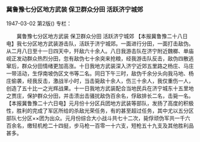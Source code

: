 ### 冀鲁豫七分区地方武装  保卫群众分田  活跃济宁城郊

1947-03-02
第2版()
专栏：

　　冀鲁豫七分区地方武装
    保卫群众分田
    活跃济宁城郊
    【本报冀鲁豫二十八日电】我七分区地方武装游击队，活跃于济宁城郊。一面进行分田，一面打击敌伪。从二月八日至十一日四天中，歼敌六十余人。八日我游击队在济宁附近魏榔、单庙岘正发动群众热烈分田，忽有敌伪七十余突来抢粮，经我游击队反击，敌伪四散逃窜后，群众分田情绪更加高涨。十日我地方武装深入济宁近郊五里路之杨庄、马庄一带活动，生俘南坡伪区文书等二名。同日下午三时，敌伪千余分头向我马地、杨庄偷袭，经我反击，激战半小时，当击毙敌十余人，伤三十余人，我仅重伤一人，创造了五十比一之光辉战果。十一日我地方武装配合当地民兵在济宁城东十五里地之贾庄，保护群众分田，并击溃出击骚扰敌伪百余名，俘敌排长二名，击毙一名。
    【本报冀鲁豫二十六日电】元月份十分区兵团地方武装等部队，发扬了高度的积极性，胜利的完成了军区所给的杀敌光荣任务，有的甚至超过任务，其中尤以五分区部队七分区××团为出众。元月份综合大小战斗共七十二次，毙俘顽伪军共一千六百余名，缴轻机枪二十四挺，步马枪一百零一十六支，短枪五十九支及其他胜利品甚多。
